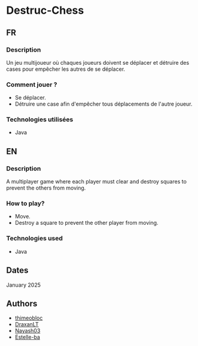 
# Destruc-Chess

## FR

### Description
Un jeu multijoueur où chaques joueurs doivent se déplacer et détruire des cases pour empêcher les autres de se déplacer.


### Comment jouer ?
- Se déplacer.
- Détruire une case afin d'empêcher tous déplacements de l'autre joueur.

### Technologies utilisées

- Java

## EN

### Description
A multiplayer game where each player must clear and destroy squares to prevent the others from moving.


### How to play?
- Move.
- Destroy a square to prevent the other player from moving.

### Technologies used

- Java

## Dates
January 2025

## Authors

- [thimeobloc ](https://github.com/thimeobloc)
- [DraxanLT](https://github.com/DraxanLT)
- [Nayash03](https://github.com/Nayash03)
- [Estelle-ba](https://github.com/Estelle-ba)
